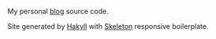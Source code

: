 My personal [blog](https://drobnik.github.io/) source code.

Site generated by [Hakyll](https://jaspervdj.be/hakyll) with [Skeleton](http://getskeleton.com) responsive boilerplate.
